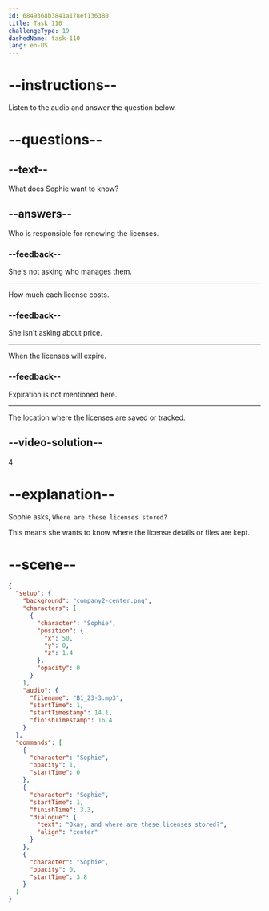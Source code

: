```yaml
---
id: 6849368b3841a178ef136380
title: Task 110
challengeType: 19
dashedName: task-110
lang: en-US
---
```


<!-- (audio) Sophie: Okay, and where are these licenses stored? -->

# --instructions--

Listen to the audio and answer the question below.

# --questions--

## --text--

What does Sophie want to know?

## --answers--

Who is responsible for renewing the licenses.

### --feedback--

She's not asking who manages them.

---

How much each license costs.

### --feedback--

She isn't asking about price.

---

When the licenses will expire.

### --feedback--

Expiration is not mentioned here.

---

The location where the licenses are saved or tracked.

## --video-solution--

4

# --explanation--

Sophie asks, `Where are these licenses stored?`

This means she wants to know where the license details or files are kept.

# --scene--

```json
{
  "setup": {
    "background": "company2-center.png",
    "characters": [
      {
        "character": "Sophie",
        "position": {
          "x": 50,
          "y": 0,
          "z": 1.4
        },
        "opacity": 0
      }
    ],
    "audio": {
      "filename": "B1_23-3.mp3",
      "startTime": 1,
      "startTimestamp": 14.1,
      "finishTimestamp": 16.4
    }
  },
  "commands": [
    {
      "character": "Sophie",
      "opacity": 1,
      "startTime": 0
    },
    {
      "character": "Sophie",
      "startTime": 1,
      "finishTime": 3.3,
      "dialogue": {
        "text": "Okay, and where are these licenses stored?",
        "align": "center"
      }
    },
    {
      "character": "Sophie",
      "opacity": 0,
      "startTime": 3.8
    }
  ]
}
```
